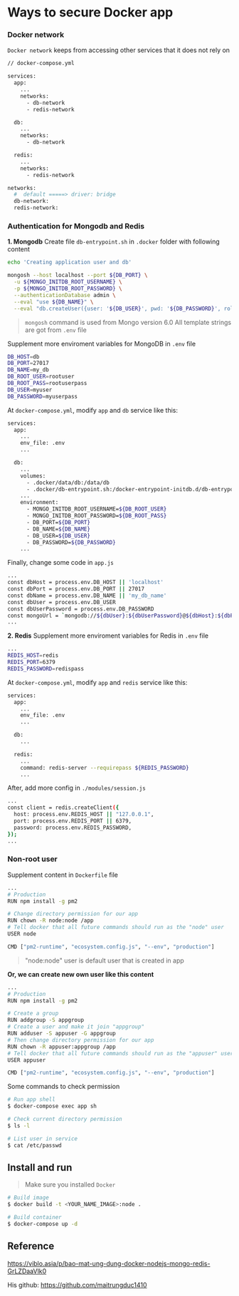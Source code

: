 # Ways to secure Docker app

### Docker network

`Docker network` keeps from accessing other services that it does not rely on

```bash
// docker-compose.yml

services:
  app:
    ...
    networks:
      - db-network
      - redis-network

  db:
    ...
    networks:
      - db-network

  redis:
    ...
    networks:
      - redis-network

networks:
  #  default =====> driver: bridge
  db-network:
  redis-network:
```

### Authentication for Mongodb and Redis

**1. Mongodb**
Create file `db-entrypoint.sh` in `.docker` folder with following content

```bash
echo 'Creating application user and db'

mongosh --host localhost --port ${DB_PORT} \
  -u ${MONGO_INITDB_ROOT_USERNAME} \
  -p ${MONGO_INITDB_ROOT_PASSWORD} \
  --authenticationDatabase admin \
  --eval "use ${DB_NAME}" \
  --eval "db.createUser({user: '${DB_USER}', pwd: '${DB_PASSWORD}', roles:[{role:'dbOwner', db: '${DB_NAME}'}]});"
```

> `mongosh` command is used from Mongo version 6.0
> All template strings are got from `.env` file

Supplement more enviroment variables for MongoDB in `.env` file

```bash
DB_HOST=db
DB_PORT=27017
DB_NAME=my_db
DB_ROOT_USER=rootuser
DB_ROOT_PASS=rootuserpass
DB_USER=myuser
DB_PASSWORD=myuserpass
```

At `docker-compose.yml`, modify `app` and `db` service like this:

```bash
services:
  app:
    ...
    env_file: .env
    ...

  db:
    ...
    volumes:
      - .docker/data/db:/data/db
      - .docker/db-entrypoint.sh:/docker-entrypoint-initdb.d/db-entrypoint.sh
    ...
    environment:
      - MONGO_INITDB_ROOT_USERNAME=${DB_ROOT_USER}
      - MONGO_INITDB_ROOT_PASSWORD=${DB_ROOT_PASS}
      - DB_PORT=${DB_PORT}
      - DB_NAME=${DB_NAME}
      - DB_USER=${DB_USER}
      - DB_PASSWORD=${DB_PASSWORD}
    ...
```

Finally, change some code in `app.js`

```bash
...
const dbHost = process.env.DB_HOST || 'localhost'
const dbPort = process.env.DB_PORT || 27017
const dbName = process.env.DB_NAME || 'my_db_name'
const dbUser = process.env.DB_USER
const dbUserPassword = process.env.DB_PASSWORD
const mongoUrl = `mongodb://${dbUser}:${dbUserPassword}@${dbHost}:${dbPort}/${dbName}`
...
```

**2. Redis**
Supplement more enviroment variables for Redis in `.env` file

```bash
...
REDIS_HOST=redis
REDIS_PORT=6379
REDIS_PASSWORD=redispass
```

At `docker-compose.yml`, modify `app` and `redis` service like this:

```bash
services:
  app:
    ...
    env_file: .env
    ...

  db:
    ...

  redis:
    ...
    command: redis-server --requirepass ${REDIS_PASSWORD}
    ...
```

After, add more config in `./modules/session.js`

```bash
...
const client = redis.createClient({
  host: process.env.REDIS_HOST || "127.0.0.1",
  port: process.env.REDIS_PORT || 6379,
  password: process.env.REDIS_PASSWORD,
});
...
```

### Non-root user

Supplement content in `Dockerfile` file

```bash
...
# Production
RUN npm install -g pm2

# Change directory permission for our app
RUN chown -R node:node /app
# Tell docker that all future commands should run as the "node" user
USER node

CMD ["pm2-runtime", "ecosystem.config.js", "--env", "production"]
```

> "node:node" user is default user that is created in app

**Or, we can create new own user like this content**

```bash
...
# Production
RUN npm install -g pm2

# Create a group
RUN addgroup -S appgroup
# Create a user and make it join "appgroup"
RUN adduser -S appuser -G appgroup
# Then change directory permission for our app
RUN chown -R appuser:appgroup /app
# Tell docker that all future commands should run as the "appuser" user
USER appuser

CMD ["pm2-runtime", "ecosystem.config.js", "--env", "production"]
```

Some commands to check permission

```bash
# Run app shell
$ docker-compose exec app sh

# Check current directory permission
$ ls -l

# List user in service
$ cat /etc/passwd
```

## Install and run

> Make sure you installed `Docker`

```bash
# Build image
$ docker build -t <YOUR_NAME_IMAGE>:node .

# Build container
$ docker-compose up -d
```

## Reference

https://viblo.asia/p/bao-mat-ung-dung-docker-nodejs-mongo-redis-GrLZDaaVlk0

His github: https://github.com/maitrungduc1410
